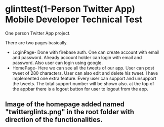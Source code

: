 # glinttest(1-Person Twitter App) Mobile Developer Technical Test

One person Twitter App project.

There are two pages basically.
- LoginPage- Done with firebase auth. One can create account with email and password. Already account holder can login with email and password. Also user can login using google.
- HomePage- Here we can see all the tweets of our app. User can post tweet of 280 characters. User can also edit and delete his tweet. I have implemented one extra feature. Every user can support and unsupport the tweets. The total support number will be shown also. at the top of the appbar there is a logout button for user to logout from the app.

## Image of the homepage added named "twitterglints.png" in the root folder with direction of the functionalities.
